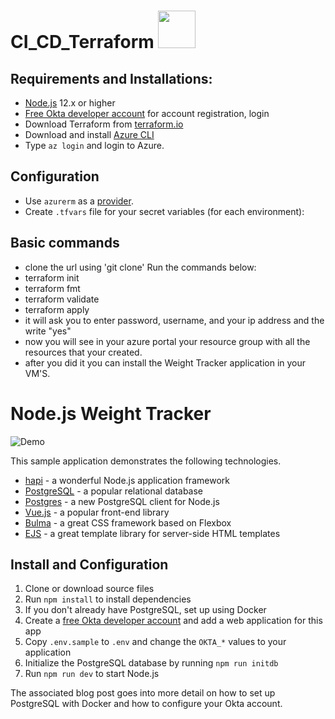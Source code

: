 # CI_CD_Terraform  <img src="https://user-images.githubusercontent.com/71599740/140194394-8d8b8fe8-a7d6-4b2b-938e-e5b00dea3bd4.png" width="60" height="60"/>  


## Requirements and Installations:
* [Node.js](https://nodejs.org/) 12.x or higher
* [Free Okta developer account](https://developer.okta.com/) for account registration, login
* Download Terraform from [terraform.io](https://www.terraform.io/downloads.html)
* Download and install [Azure CLI](https://docs.microsoft.com/en-us/cli/azure/install-azure-cli)
* Type `az login` and login to Azure.

## Configuration
* Use `azurerm` as a [provider](https://www.terraform.io/docs/language/providers/configuration.html).
* Create `.tfvars` file for your secret variables (for each environment):

## Basic commands
* clone the url using 'git clone'
Run the commands below:
* terraform init
* terraform fmt
* terraform validate 
* terraform apply
* it will ask you to enter password, username, and your ip address and the write "yes"
* now you will see in your azure portal your resource group with all the resources that your created.
* after you did it you can install the  Weight Tracker application in your VM'S.


# Node.js Weight Tracker

![Demo](docs/build-weight-tracker-app-demo.gif)

This sample application demonstrates the following technologies.

* [hapi](https://hapi.dev) - a wonderful Node.js application framework
* [PostgreSQL](https://www.postgresql.org/) - a popular relational database
* [Postgres](https://github.com/porsager/postgres) - a new PostgreSQL client for Node.js
* [Vue.js](https://vuejs.org/) - a popular front-end library
* [Bulma](https://bulma.io/) - a great CSS framework based on Flexbox
* [EJS](https://ejs.co/) - a great template library for server-side HTML templates


## Install and Configuration

1. Clone or download source files
1. Run `npm install` to install dependencies
1. If you don't already have PostgreSQL, set up using Docker
1. Create a [free Okta developer account](https://developer.okta.com/) and add a web application for this app
1. Copy `.env.sample` to `.env` and change the `OKTA_*` values to your application
1. Initialize the PostgreSQL database by running `npm run initdb`
1. Run `npm run dev` to start Node.js

The associated blog post goes into more detail on how to set up PostgreSQL with Docker and how to configure your Okta account.

